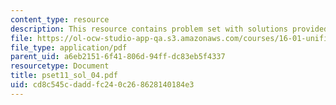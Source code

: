 ```yaml
---
content_type: resource
description: This resource contains problem set with solutions provided by the professor.
file: https://ol-ocw-studio-app-qa.s3.amazonaws.com/courses/16-01-unified-engineering-i-ii-iii-iv-fall-2005-spring-2006/cd8c545cdaddfc240c268628140184e3_pset11_sol_04.pdf
file_type: application/pdf
parent_uid: a6eb2151-6f41-806d-94ff-dc83eb5f4337
resourcetype: Document
title: pset11_sol_04.pdf
uid: cd8c545c-dadd-fc24-0c26-8628140184e3
---
```

